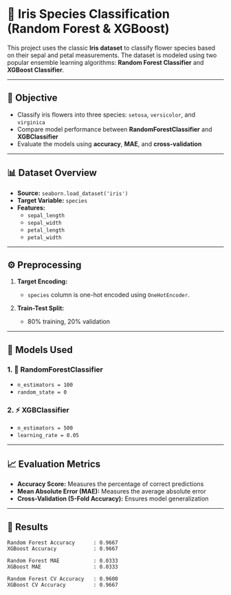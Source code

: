 # 🌸 Iris Species Classification (Random Forest & XGBoost)

This project uses the classic **Iris dataset** to classify flower species based on their sepal and petal measurements. The dataset is modeled using two popular ensemble learning algorithms: **Random Forest Classifier** and **XGBoost Classifier**.

---

## 🎯 Objective

- Classify iris flowers into three species: `setosa`, `versicolor`, and `virginica`
- Compare model performance between **RandomForestClassifier** and **XGBClassifier**
- Evaluate the models using **accuracy**, **MAE**, and **cross-validation**

---

## 📊 Dataset Overview

- **Source:** `seaborn.load_dataset('iris')`
- **Target Variable:** `species`
- **Features:**
  - `sepal_length`
  - `sepal_width`
  - `petal_length`
  - `petal_width`

---

## ⚙️ Preprocessing

1. **Target Encoding:**
   - `species` column is one-hot encoded using `OneHotEncoder`.

2. **Train-Test Split:**
   - 80% training, 20% validation

---

## 🧠 Models Used

### 1. 🎲 RandomForestClassifier
- `n_estimators = 100`
- `random_state = 0`

### 2. ⚡ XGBClassifier
- `n_estimators = 500`
- `learning_rate = 0.05`

---

## 📈 Evaluation Metrics

- **Accuracy Score:** Measures the percentage of correct predictions
- **Mean Absolute Error (MAE):** Measures the average absolute error
- **Cross-Validation (5-Fold Accuracy):** Ensures model generalization

---

## 🧪 Results

```text
Random Forest Accuracy      : 0.9667
XGBoost Accuracy            : 0.9667

Random Forest MAE           : 0.0333
XGBoost MAE                 : 0.0333

Random Forest CV Accuracy   : 0.9600
XGBoost CV Accuracy         : 0.9667
